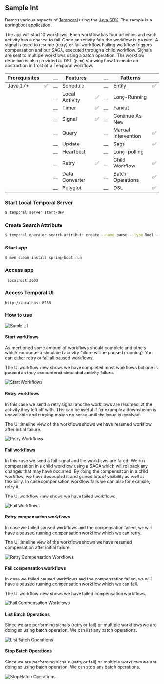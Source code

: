 ## Sample Int
Demos various aspects of [Temporal](https://temporal.io) using the [Java SDK](https://github.com/temporalio/sdk-java). The sample is a apringboot application.

The app will start 10 workflows. Each workflow has four activities and each activity has a chance to fail. Once an activity fails the workflow is paused. A signal is used to resume (retry) or fail workflow. Failing workflow triggers compensation and our SAGA, executed through a child workflow. Signals are sent to multiple workflows using a batch operation. The workflow definition is also provided as DSL (json) showing how to create an abstraction in front of a Temporal workflow.

| Prerequisites |  | __ | Features       |  | __ | Patterns            |   |
|:--------------|--|----|----------------|--|----|---------------------|---|
| Java 17+      | ✅ | __  | Schedule       |  | __ | Entity              | ✅ |
|               |  | __ | Local Activity |  ✅ | __ | Long-Running        |   |
|               |  | __ | Timer          | ✅ | __ | Fanout              |   |
|               |  | __ | Signal         | ✅ | __ | Continue As New     |   |
|               |  | __ | Query          |  | __ | Manual Intervention | ✅ |
|               |  | __ | Update         |  | __ | Saga                | ✅ |
|               |  | __ | Heartbeat      |  | __ | Long-polling        |   |
|               |  | __ | Retry          | ✅ | __ | Child Workflow      | ✅ |
|               |  | __ | Data Converter |  | __ | Batch Operations    |  ✅ |
|               |  | __ | Polyglot       |  | __ | DSL                 | ✅ |

### Start Local Temporal Server
```bash
$ temporal server start-dev
```

### Create Search Attribute
```bash
$ temporal operator search-attribute create --name pause --type Bool --namespace default --address 127.0.0.1:7233
```

### Start app
```bash
$ mvn clean install spring-boot:run
```

### Access app
     localhost:3003

### Access Temporal UI
    http://localhost:8233

### How to use

![Samle UI](./img/sampleint-1.png)

#### Start workflows
As mentioned some amount of workflows should complete and others which encounter a simulated activity failure will be paused (running). You can either retry or fail all paused workflows.

The UI workflow view shows we have completed most workflows but one is paused as they encountered simulated activity failure.

![Start Workflows](./img/use_case_start_workflows.png)

#### Retry workflows
In this case we send a retry signal and the workflows are resumed, at the activity they left off with. This can be useful if for example a downstream is unavailable and retrying makes no sense until the issue is resolved.

The UI timeline view of the workflows shows we have resumed workflow after initial failure.

![Retry Workflows](./img/use_case_retry_paused_workflow.png)

#### Fail workflows
In this case we send a fail signal and the workflows are failed. We run compensation in a child workflow using a SAGA which will rollback any changes that may have occurred. By doing the compensation in a child workflow, we have decoupled it and gained lots of visibility as well as flexibility. In case compensation workflow fails we can also for example, retry it.

The UI workflow view shows we have failed workflows.

![Fail Workflows](./img/use_case_compensation.png)

#### Retry compensation workflows
In case we failed paused workflows and the compensation failed, we will have a paused running compensation workflow which we can retry.

The UI timeline view of the workflows shows we have resumed compensation after initial failure.

![Retry Compensation Workflows](./img/use_case_timeline_compensation.png)

#### Fail compensation workflows
In case we failed paused workflows and the compensation failed, we will have a paused running compensation workflow which we can fail.

The UI workflow view shows we have failed compensation workflows.

![Fail Compensation Workflows](./img/use_case_failed_compensation.png)

#### List Batch Operations
Since we are performing signals (retry or fail) on multiple workflows we are doing so using batch operation. We can list any batch operations.

![List Batch Operations](./img/use_case_batch_list.png)

#### Stop Batch Operations
Since we are performing signals (retry or fail) on multiple workflows we are doing so using batch operation. We can stop any batch operations.

![Stop Batch Operations](./img/use_case_batch_stop.png)